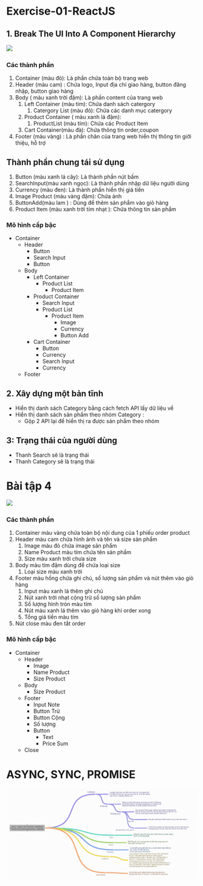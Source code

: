 # Exercise-01-ReactJS

## 1. Break The UI Into A Component Hierarchy

<image src="./image/Break.png"></image>

### Các thành phần

1. Container (màu đỏ): Là phần chứa toàn bộ trang web
2. Header (màu cam) : Chứa logo, Input địa chỉ giao hàng, button đăng nhập, button giao hàng
3. Body ( màu xanh trời đậm): Là phần content của trang web
    1. Left Container (màu tím): Chứa danh sách catergory
        1. Catergory List (màu đỏ): Chứa các danh mục catergory
    2. Product Container ( màu xanh lá đậm):
        1. ProductList (màu tím): Chứa các Product Item
    3. Cart Container(màu đà): Chứa thông tin order,coupon
4. Footer (màu vàng) : Là phần chân của trang web hiển thị thông tin giới thiệu, hỗ trợ
## Thành phần chung tái sử dụng

1. Button (màu xanh lá cây): Là thành phần nút bấm
2. SearchInput(màu xanh ngọc): Là thành phần nhập dữ liệu người dùng
3. Currency (màu đen): Là thành phần hiển thị giá tiền
4. Image Product (màu vàng đậm): Chứa ảnh 
5. ButtonAdd(màu lam ) : Dùng để thêm sản phẩm vào giỏ hàng 
6. Product Item (màu xanh trời tím nhạt ): Chứa thông tin sản phẩm 

### Mô hình cấp bậc
- Container
    - Header
        - Button
        - Search Input
        - Button
    - Body
        - Left Container
            - Product List 
                - Product Item
        - Product Container
            - Search Input 
            - Product List
                - Product Item
                    - Image
                    - Currency
                    - Button Add
        - Cart Container
            - Button
            - Currency
            - Search Input
            - Currency
    - Footer


    
## 2. Xây dựng một bản tĩnh
- Hiển thị danh sách Category bằng cách fetch API lấy dữ liệu về
- Hiển thị danh sách sản phẩm theo nhóm Category :
  - Gộp 2 API lại để hiển thị ra được sản phẩm theo nhóm

## 3: Trạng thái của người dùng
- Thanh Search sẽ là trạng thái 
- Thanh Category sẽ là trạng thái



# Bài tập 4

<image src="./image/order.png"></image>

### Các thành phần 

1. Container màu vàng chứa toàn bộ nội dung của 1 phiếu order product
2. Header màu cam chứa hình ảnh và tên và size sản phẩm
    1. Image màu đỏ chứa image sản phẩm
    2. Name Product màu tím chứa tên sản phẩm
    3. Size màu xanh trời chưa size
3. Body màu tím đậm dùng để chứa loại size
    1. Loại size màu xanh trời 
4. Footer màu hồng chứa ghi chú, số lượng sản phẩm và nút thêm vào giỏ hàng
    1. Input màu xanh lá thêm ghi chú
    2. Nút xanh trời nhạt cộng trừ số lượng sản phẩm 
    3. Số lượng hình tròn màu tím
    4. Nút màu xanh lá thêm vào giỏ hàng khi order xong
    5. Tổng giá tiền màu tím
5. Nút close màu đen tắt order

### Mô hình cấp bậc

- Container 
    - Header
        - Image
        - Name Product
        - Size Product
    - Body
        - Size Product
    - Footer
        - Input Note
        - Button Trừ
        - Button Cộng
        - Số lượng
        - Button 
            - Text
            - Price Sum
    - Close
# ASYNC, SYNC, PROMISE

![sync](./sun.png)

